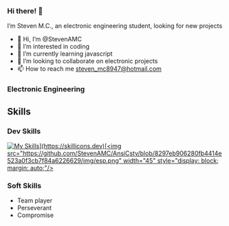 ### Hi there! 👋
	
I’m Steven M.C., an electronic engineering student, looking for new projects

- 👋 Hi, I’m @StevenAMC
- 👀 I’m interested in coding
- 🌱 I’m currently learning javascript
- 💞️ I’m looking to collaborate on electronic projects
- 📫 How to reach me steven_mc8947@hotmail.com

### Electronic Engineering

## Skills
### Dev Skills
[![My Skills](https://skillicons.dev/icons?i=androidstudio,java,js,vue,html,css,matlab,autocad,mysql,sqlite,php,py,qt,c,git,github,linux,arduino,)](https://skillicons.dev)[<img src="https://github.com/StevenAMC/AnsiCstv/blob/8297eb906280fb4414e523a0f3cb7f84a6226629/img/esp.png" width="45"  style="display: block;
 margin: auto;"/>](img/esp.png) 

### Soft Skills
 - Team player
 - Perseverant
 - Compromise

<!---
StevenAMC/StevenAMC is a ✨ special ✨ repository because its `README.md` (this file) appears on your GitHub profile.
You can click the Preview link to take a look at your changes.
--->

